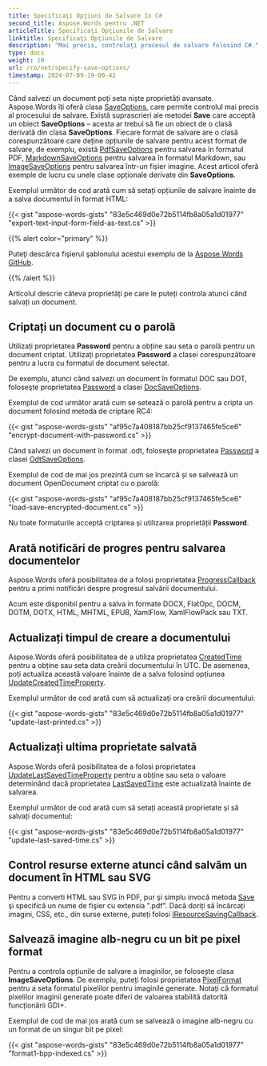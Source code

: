 ```yaml
---
title: Specificaţi Opţiuni de Salvare în C#
second_title: Aspose.Words pentru .NET
articleTitle: Specificaţi Opţiunile de Salvare
linktitle: Specificaţi Opţiunile de Salvare
description: "Mai precis, controlaţi procesul de salvare folosind C#."
type: docs
weight: 10
url: /ro/net/specify-save-options/
timestamp: 2024-07-09-19-00-42
---
```


Când salvezi un document poți seta niște proprietăți avansate. Aspose.Words îți oferă clasa [SaveOptions](https://reference.aspose.com/words/net/aspose.words.saving/saveoptions/), care permite controlul mai precis al procesului de salvare. Există suprascrieri ale metodei **Save** care acceptă un obiect **SaveOptions** – acesta ar trebui să fie un obiect de o clasă derivată din clasa **SaveOptions**. Fiecare format de salvare are o clasă corespunzătoare care deține opțiunile de salvare pentru acest format de salvare, de exemplu, există [PdfSaveOptions](https://reference.aspose.com/words/net/aspose.words.saving/pdfsaveoptions/) pentru salvarea în formatul PDF, [MarkdownSaveOptions](https://reference.aspose.com/words/net/aspose.words.saving/markdownsaveoptions/) pentru salvarea în formatul Markdown, sau [ImageSaveOptions](https://reference.aspose.com/words/net/aspose.words.saving/imagesaveoptions/) pentru salvarea într-un fișier imagine. Acest articol oferă exemple de lucru cu unele clase opționale derivate din **SaveOptions**.

Exemplul următor de cod arată cum să setați opțiunile de salvare înainte de a salva documentul în format HTML:

{{< gist "aspose-words-gists" "83e5c469d0e72b5114fb8a05a1d01977" "export-text-input-form-field-as-text.cs" >}}

{{% alert color="primary" %}}

Puteţi descărca fişierul şablonului acestui exemplu de la [Aspose.Words GitHub](https://github.com/aspose-words/Aspose.Words-for-.NET/blob/master/Examples/Data/Rendering.docx).

{{% /alert %}}

Articolul descrie câteva proprietăți pe care le puteți controla atunci când salvați un document.

## Criptați un document cu o parolă

Utilizați proprietatea **Password** pentru a obține sau seta o parolă pentru un document criptat. Utilizați proprietatea **Password** a clasei corespunzătoare pentru a lucra cu formatul de document selectat.

De exemplu, atunci când salvezi un document în formatul DOC sau DOT, foloseşte proprietatea [Password](https://reference.aspose.com/words/net/aspose.words.saving/docsaveoptions/password/) a clasei [DocSaveOptions](https://reference.aspose.com/words/net/aspose.words.saving/docsaveoptions/).

Exemplul de cod următor arată cum se setează o parolă pentru a cripta un document folosind metoda de criptare RC4:

{{< gist "aspose-words-gists" "af95c7a408187bb25cf9137465fe5ce6" "encrypt-document-with-password.cs" >}}

Când salvezi un document în format .odt, foloseşte proprietatea [Password](https://reference.aspose.com/words/net/aspose.words.saving/odtsaveoptions/password/) a clasei [OdtSaveOptions](https://reference.aspose.com/words/net/aspose.words.saving/odtsaveoptions/).

Exemplul de cod de mai jos prezintă cum se încarcă și se salvează un document OpenDocument criptat cu o parolă:

{{< gist "aspose-words-gists" "af95c7a408187bb25cf9137465fe5ce6" "load-save-encrypted-document.cs" >}}

Nu toate formaturile acceptă criptarea și utilizarea proprietății **Password**.

## Arată notificări de progres pentru salvarea documentelor

Aspose.Words oferă posibilitatea de a folosi proprietatea [ProgressCallback](https://reference.aspose.com/words/net/aspose.words.saving/saveoptions/progresscallback/) pentru a primi notificări despre progresul salvării documentului.

Acum este disponibil pentru a salva în formate DOCX, FlatOpc, DOCM, DOTM, DOTX, HTML, MHTML, EPUB, XamlFlow, XamlFlowPack sau TXT.

## Actualizați timpul de creare a documentului

Aspose.Words oferă posibilitatea de a utiliza proprietatea [CreatedTime](https://reference.aspose.com/words/net/aspose.words.properties/builtindocumentproperties/createdtime/) pentru a obține sau seta data creării documentului în UTC. De asemenea, poți actualiza această valoare înainte de a salva folosind opțiunea [UpdateCreatedTimeProperty](https://reference.aspose.com/words/net/aspose.words.saving/saveoptions/updatecreatedtimeproperty/).

Exemplul următor de cod arată cum să actualizați ora creării documentului:

{{< gist "aspose-words-gists" "83e5c469d0e72b5114fb8a05a1d01977" "update-last-printed.cs" >}}

## Actualizați ultima proprietate salvată

Aspose.Words oferă posibilitatea de a folosi proprietatea [UpdateLastSavedTimeProperty](https://reference.aspose.com/words/net/aspose.words.saving/saveoptions/updatelastsavedtimeproperty/) pentru a obține sau seta o valoare determinând dacă proprietatea [LastSavedTime](https://reference.aspose.com/words/net/aspose.words.properties/builtindocumentproperties/lastsavedtime/) este actualizată înainte de salvarea.

Exemplul următor de cod arată cum să setați această proprietate și să salvați documentul:

{{< gist "aspose-words-gists" "83e5c469d0e72b5114fb8a05a1d01977" "update-last-saved-time.cs" >}}

## Control resurse externe atunci când salvăm un document în HTML sau SVG

Pentru a converti HTML sau SVG în PDF, pur şi simplu invocă metoda [Save](https://reference.aspose.com/words/net/aspose.words/document/save/#save/) şi specifică un nume de fişier cu extensia ".pdf". Dacă doriți să încărcați imagini, CSS, etc., din surse externe, puteți folosi [IResourceSavingCallback](https://reference.aspose.com/words/net/aspose.words.saving/iresourcesavingcallback/).

## Salvează imagine alb-negru cu un bit pe pixel format

Pentru a controla opțiunile de salvare a imaginilor, se folosește clasa **ImageSaveOptions**. De exemplu, puteți folosi proprietatea [PixelFormat](https://reference.aspose.com/words/net/aspose.words.saving/imagesaveoptions/pixelformat/) pentru a seta formatul pixelilor pentru imaginile generate. Notați că formatul pixelilor imaginii generate poate diferi de valoarea stabilită datorită funcționării GDI+.

Exemplul de cod de mai jos arată cum se salvează o imagine alb-negru cu un format de un singur bit pe pixel:

{{< gist "aspose-words-gists" "83e5c469d0e72b5114fb8a05a1d01977" "format1-bpp-indexed.cs" >}}
